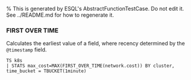 % This is generated by ESQL's AbstractFunctionTestCase. Do not edit it. See ../README.md for how to regenerate it.

### FIRST OVER TIME
Calculates the earliest value of a field, where recency determined by the `@timestamp` field.

```esql
TS k8s
| STATS max_cost=MAX(FIRST_OVER_TIME(network.cost)) BY cluster, time_bucket = TBUCKET(1minute)
```
